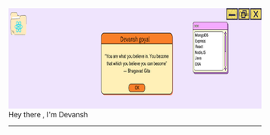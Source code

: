 <img src="./devansh%20goyal%20(2).png" width = "100%" height = "200px">
Hey there , I'm Devansh
<hr style = "height: 0.1px;">
